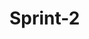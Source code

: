 <!-- generated by markdown-notes-tree -->

# Sprint-2

<!-- optional markdown-notes-tree directory description starts here -->

<!-- optional markdown-notes-tree directory description ends here -->


